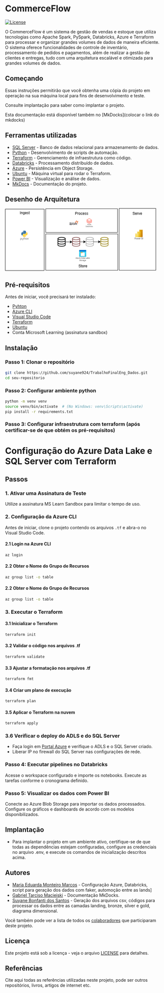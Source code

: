# CommerceFlow

[![License](https://img.shields.io/badge/License-MIT-blue.svg)](LICENSE)

O CommerceFlow é um sistema de gestão de vendas e estoque que utiliza tecnologias como Apache Spark, PySpark, Databricks, Azure e Terraform para processar e organizar grandes volumes de dados de maneira eficiente. O sistema oferece funcionalidades de controle de inventário, processamento de pedidos e pagamentos, além de realizar a gestão de clientes e entregas, tudo com uma arquitetura escalável e otimizada para grandes volumes de dados.

## Começando

Essas instruções permitirão que você obtenha uma cópia do projeto em operação na sua máquina local para fins de desenvolvimento e teste.

Consulte implantação para saber como implantar o projeto.

Esta documentação está disponível também no [MkDocks](colocar o link do mkdocks)

## Ferramentas utilizadas 
- [SQL Server](https://www.microsoft.com/sql-server) - Banco de dados relacional para armazenamento de dados.  
- [Python](https://www.python.org/) - Desenvolvimento de scripts de automação.  
- [Terraform](https://www.terraform.io/) - Gerenciamento de infraestrutura como código.  
- [Databricks](https://www.databricks.com/) - Processamento distribuído de dados.  
- [Azure](https://azure.microsoft.com/) - Persistência em Object Storage.
- [Ubuntu](https://ubuntu.com/blog/tag/labs) - Máquina virtual para rodar o Terraform.
- [Power BI](https://powerbi.microsoft.com/) - Visualização e análise de dados.  
- [MkDocs](https://www.mkdocs.org/) - Documentação do projeto.  


## Desenho de Arquitetura

![image](https://github.com/suyane924/TrabalhoFinalEng_Dados/blob/Guna-Me/CommerceFlow/Ferramentas.drawio.png)

## Pré-requisitos

Antes de iniciar, você precisará ter instalado:  
- [Pyhton](python.org)
- [Azure CLI](https://docs.microsoft.com/pt-br/cli/azure/install-azure-cli)
- [Visual Studio Code](https://code.visualstudio.com/)
- [Terraform](https://learn.hashicorp.com/tutorials/terraform/install-cli)
- [Ubuntu](https://ubuntu.com/download)
- Conta Microsoft Learning (assinatura sandbox)


## Instalação  

### Passo 1: Clonar o repositório  
```bash  
git clone https://github.com/suyane924/TrabalhoFinalEng_Dados.git  
cd seu-repositorio

```

### Passo 2: Configurar ambiente python
```bash  
python -m venv venv  
source venv/bin/activate  # (No Windows: venv\Scripts\activate)  
pip install -r requirements.txt  

```

### Passo 3: Configurar infraestrutura com terraform (após certificar-se de que obtém os pré-requisitos)
# Configuração do Azure Data Lake e SQL Server com Terraform

## Passos

### 1. Ativar uma Assinatura de Teste

Utilize a assinatura MS Learn Sandbox para limitar o tempo de uso.

### 2. Configuração da Azure CLI

Antes de iniciar, clone o projeto contendo os arquivos `.tf` e abra-o no Visual Studio Code.

#### 2.1 Login na Azure CLI

```sh
az login
```

#### 2.2 Obter o Nome do Grupo de Recursos

```sh
az group list -o table
```

#### 2.2 Obter o Nome do Grupo de Recursos

```sh
az group list -o table
```

### 3. Executar o Terraform

#### 3.1 Inicializar o Terraform

```sh
terraform init
```

#### 3.2 Validar o código nos arquivos .tf

```sh
terraform validate
```

#### 3.3 Ajustar a formatação nos arquivos .tf

```sh
terraform fmt
```

#### 3.4 Criar um plano de execução

```sh
terraform plan
```

#### 3.5 Aplicar o Terraform na nuvem

```sh
terraform apply
```

### 3.6 Verificar o deploy do ADLS e do SQL Server

- Faça login em [Portal Azure](https://portal.azure.com/) e verifique o ADLS e o SQL Server criado.
- Liberar IP no firewall do SQL Server nas configurações de rede.

### Passo 4: Executar pipelines no Databricks
Acesse o workspace configurado e importe os notebooks.
Execute as tarefas conforme o cronograma definido.

### Passo 5: Visualizar os dados com Power BI
Conecte ao Azure Blob Storage para importar os dados processados.
Configure os gráficos e dashboards de acordo com os modelos disponibilizados.

## Implantação 
- Para implantar o projeto em um ambiente ativo, certifique-se de que todas as dependências estejam configuradas, configure as credenciais no arquivo .env, e execute os comandos de inicialização descritos acima.



## Autores

- [Maria Eduarda Monteiro Marcos](https://github.com/Guna-ME) - Configuração Azure, Databricks, script para geração dos dados com faker, automoção entre as lands]
- [Gabriel Tarciso Macieiski](https://github.com/GTM016) - Documentação MkDocks.
- [Suyane Bonfanti dos Santos](https://github.com/suyane924) - Geração dos arquivos csv, códigos para processar os dados entre as camadas landing, bronze, silver e gold, diagrama dimensional.


Você também pode ver a lista de todos os [colaboradores](gitHub.com/suyane924/TrabalhoFinalEng_Dados/graphs/contributors) que participaram deste projeto.

## Licença

Este projeto está sob a licença - veja o arquivo [LICENSE](https://github.com/jlsilva01/projeto-ed-satc/blob/main/LICENSE) para detalhes.

## Referências

Cite aqui todas as referências utilizadas neste projeto, pode ser outros repositórios, livros, artigos de internet etc.


